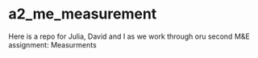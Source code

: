 # a2_me_measurement
Here is a repo for Julia, David and I as we work through oru second M&amp;E assignment: Measurments
